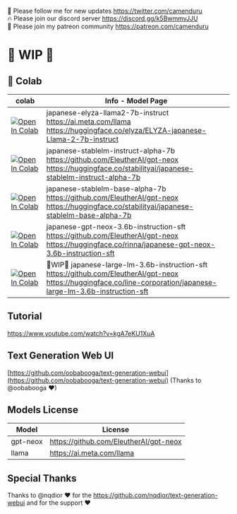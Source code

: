 🐣 Please follow me for new updates https://twitter.com/camenduru <br />
🔥 Please join our discord server https://discord.gg/k5BwmmvJJU <br />
🥳 Please join my patreon community https://patreon.com/camenduru <br />

# 🚦 WIP 🚦

## 🦒 Colab
| colab | Info - Model Page
| --- | --- |
[![Open In Colab](https://colab.research.google.com/assets/colab-badge.svg)](https://colab.research.google.com/github/camenduru/japanese-text-generation-webui-colab/blob/main/japanese-elyza-llama2-7b-instruct.ipynb) | japanese-elyza-llama2-7b-instruct <br /> https://ai.meta.com/llama <br /> https://huggingface.co/elyza/ELYZA-japanese-Llama-2-7b-instruct
[![Open In Colab](https://colab.research.google.com/assets/colab-badge.svg)](https://colab.research.google.com/github/camenduru/japanese-text-generation-webui-colab/blob/main/japanese-stablelm-instruct-alpha-7b.ipynb) | japanese-stablelm-instruct-alpha-7b <br /> https://github.com/EleutherAI/gpt-neox <br /> https://huggingface.co/stabilityai/japanese-stablelm-instruct-alpha-7b
[![Open In Colab](https://colab.research.google.com/assets/colab-badge.svg)](https://colab.research.google.com/github/camenduru/japanese-text-generation-webui-colab/blob/main/japanese-stablelm-base-alpha-7b.ipynb) | japanese-stablelm-base-alpha-7b <br /> https://github.com/EleutherAI/gpt-neox <br /> https://huggingface.co/stabilityai/japanese-stablelm-base-alpha-7b
[![Open In Colab](https://colab.research.google.com/assets/colab-badge.svg)](https://colab.research.google.com/github/camenduru/japanese-text-generation-webui-colab/blob/main/japanese-gpt-neox-3.6b-instruction-sft.ipynb) | japanese-gpt-neox-3.6b-instruction-sft <br /> https://github.com/EleutherAI/gpt-neox <br /> https://huggingface.co/rinna/japanese-gpt-neox-3.6b-instruction-sft
[![Open In Colab](https://colab.research.google.com/assets/colab-badge.svg)](https://colab.research.google.com/github/camenduru/japanese-text-generation-webui-colab/blob/main/japanese-large-lm-3.6b-instruction-sft.ipynb) | 🚦WIP🚦 japanese-large-lm-3.6b-instruction-sft <br /> https://github.com/EleutherAI/gpt-neox <br /> https://huggingface.co/line-corporation/japanese-large-lm-3.6b-instruction-sft

## Tutorial
https://www.youtube.com/watch?v=kgA7eKU1XuA

## Text Generation Web UI
[https://github.com/oobabooga/text-generation-webui](https://github.com/oobabooga/text-generation-webui) (Thanks to @oobabooga ❤)

## Models License
| Model | License
| --- | --- |
gpt-neox | https://github.com/EleutherAI/gpt-neox
llama | https://ai.meta.com/llama

## Special Thanks
Thanks to @nqdior ❤ for the https://github.com/nqdior/text-generation-webui and for the support ❤
